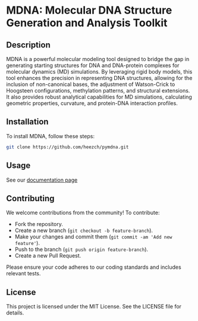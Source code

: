 # MDNA: Molecular DNA Structure Generation and Analysis Toolkit

## Description
MDNA is a powerful molecular modeling tool designed to bridge the gap in generating starting structures for DNA and DNA-protein complexes for molecular dynamics (MD) simulations. By leveraging rigid body models, this tool enhances the precision in representing DNA structures, allowing for the inclusion of non-canonical bases, the adjustment of Watson-Crick to Hoogsteen configurations, methylation patterns, and structural extensions. It also provides robust analytical capabilities for MD simulations, calculating geometric properties, curvature, and protein-DNA interaction profiles.

## Installation
To install MDNA, follow these steps:
```bash
git clone https://github.com/heezch/pymdna.git
```

## Usage

See our [documentation page](https://heezch.github.io/pymdna/)

## Contributing

We welcome contributions from the community! To contribute:

- Fork the repository.
- Create a new branch (`git checkout -b feature-branch`).
- Make your changes and commit them (`git commit -am 'Add new feature'`).
- Push to the branch (`git push origin feature-branch`).
- Create a new Pull Request.

Please ensure your code adheres to our coding standards and includes relevant tests.


## License

This project is licensed under the MIT License. See the LICENSE file for details.
